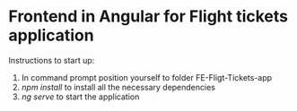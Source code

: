 # Frontend in Angular for Flight tickets application

Instructions to start up:
1. In command prompt position yourself to folder FE-Fligt-Tickets-app
2. _npm install_ to install all the necessary dependencies
3. _ng serve_ to start the application
